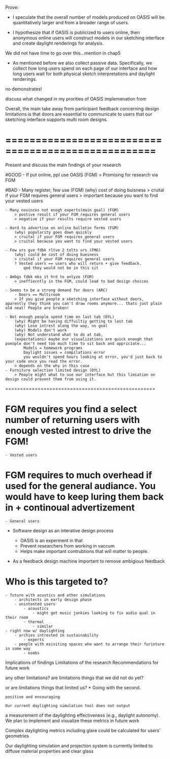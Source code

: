 


Prove:

- I speculate that the overall number of models produced on OASIS will be quantitatively larger and from a broader range of users.

- I hypothesize that if OASIS is publicized to users online, then anonymous online users will construct models in our sketching interface and create daylight renderings for analysis.

We did not have time to go over this...mention in chap5
- As mentioned before we also collect passive data.
Specifically, we collect how long users spend on each page of our interface and how long users wait for both physical sketch interpretations and daylight renderings.

no demonstrates!

discuss what changed in my prorities of OASIS implemenation from

Overall, the main take away from participant feedback concerning design limitations is that doors are essential to communicate to users that our sketching interface supports multi room designs.

===================================================
===================================================
Present and discuss the main findings of your research

#GOOD
	- If put online, ppl use OASIS (FGM)
		> Promising for research via FGM

#BAD
	- Many register, few use (FGM)
		(why) cost of doing buisness
		> cruital if your FGM requires general users
		> important because you want to find your vested users

	- Many novinces not enogh experts(main goal) (FGM)
		> postive result if your FGM requires general users
		> negative if your results require vested users

	- Hard to advertise on online bulletin forms (FGM)
		(why) popularity goes down quickly
		> cruital if your FGM requires general users
		> cruital because you want to find your vested users

	- Few urs gve fdbk rltve 2 tolts urs (FMG)
		(why) could be cost of doing bueiness
		> cruital if your FGM requires general users
		? Vested users == users who will return + give feedback.
			qed they would not be in this sit

	- Ambgs fdbk mks it hrd to anlyze (FGM)
		> ineffiecntly in the FGM, could lead to bad design choices

	- Seems to be a strong demand for doors (ARC)
		- Doors == Multiroom
		> If you give people a sketching interface without doors, aparently they think you can't draw rooms anymore... thats just plain old neat! People are broken!

	- Not enough people spend time on last tab (DYL)
		(why) Might be having diffuiltiy getting to last tab
		(why) Lose intrest along the way, no goal
		(why) Models don't work
		(why) Not understand what to do at tab, 
		(expectations) maybe our visualizations are quick enough that poeople don't need too much time to sit back and appriciate...
			Models = homework programs
			Daylight issues = compilations error
			you wouldn't spend hours looking at error, you'd just back to your code once you read the error.
		> depends on the why in this case
	- Furniture selection limited design (DYL)
	 	> People might what to use our interface but this limiation on design could prevent them from using it.

===================================================

# FGM requires you find a select number of returning users with enough vested intrest to drive the FGM!
	- Vested users

# FGM requires to much overhead if used for the general audiance. You would have to keep luring them back in + continoual advertizement
	- General users


- Software design as an interative design process
	- OASIS is an experment in that
	- Prevent researchers from working in vaccum
	- Helps make important contrubtions that will matter to people.

 - As a feedback design machine important to remove ambigious feedback

# Who is this targeted to?
	- future with acustics and other simulations
		- architects in early design phase
		- unintented users
			- acoustics
				- might get music junkies looking to fix audio qual in their room
			- thermal
				- similar
	- right now w/ daylighting 
		- archies intrested in sustainability
			- experts
		- people with exisiting spaces who want to arrange their furinture in some way
			- noobs

Implications of findings
Limitations of the research
Recommendations for future work




any other limitations?
are limitations things that we did not do yet?

or are limitations things that limited us?
	* Going with the second.

	positive and encouraging

	Our current daylighting simulation tool does not output
a measurement of the daylighting effectiveness (e.g., daylight autonomy). We plan to
implement and visualize these metrics in future work

Complex daylighting metrics including glare could be calculated for users’ geometries

 Our daylighting simulation and projection system is currently limited to diffuse
material properties and clear glass